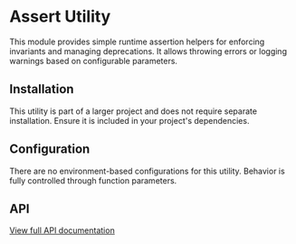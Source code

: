 # Assert Utility

This module provides simple runtime assertion helpers for enforcing invariants and managing deprecations. It allows
throwing errors or logging warnings based on configurable parameters.

## Installation

This utility is part of a larger project and does not require separate installation. Ensure it is included in your
project's dependencies.

## Configuration

There are no environment-based configurations for this utility. Behavior is fully controlled through function parameters.

## API

[View full API documentation](../../docs/assert/README.md)

